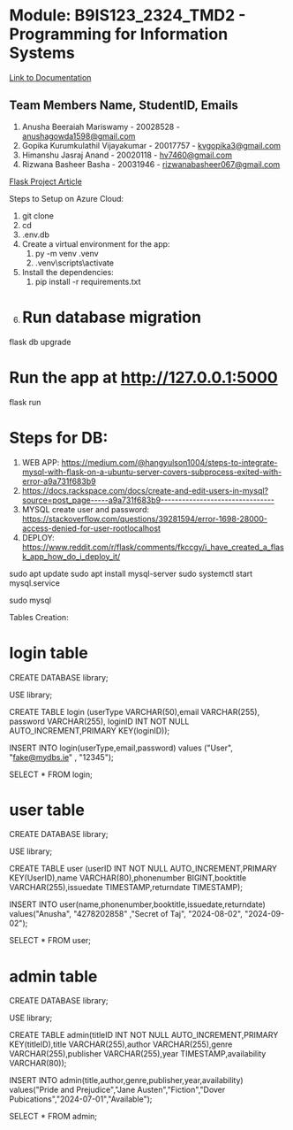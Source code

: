 # Module: B9IS123_2324_TMD2 - Programming for Information Systems
[Link to Documentation](https://docs.google.com/document/d/1BP2CsbGHD83c0s7JLD4JdVjrfBDxQUFI13GMh-crQ54/edit?usp=sharing)
## Team Members Name, StudentID, Emails
1. Anusha Beeraiah Mariswamy - 20028528 - anushagowda1598@gmail.com
2. Gopika Kurumkulathil Vijayakumar - 20017757 - kvgopika3@gmail.com
3. Himanshu Jasraj Anand - 20020118 - hv7460@gmail.com
4. Rizwana Basheer Basha - 20031946 - rizwanabasheer067@gmail.com

[Flask Project Article](https://realpython.com/flask-project/)

<!-- YT LINK: https://www.youtube.com/watch?v=GZbeL5AcTgw -->
<!-- macOS/Linux -->
<!-- You may need to run `sudo apt-get install python3-venv` first on Debian-based OSs -->
<!-- python3 -m venv .venv -->
<!-- Windows -->
<!-- You may also use `py -3 -m venv .venv -->
<!-- python -m venv .venv -->
<!-- source  venv/bin/activate-->
<!-- pip list -->
<!-- pip freeze >> requirements.txt -->
<!-- pip install -r requirements.txt -->


Steps to Setup on Azure Cloud:
1. git clone <repo-name>
2. cd <repo-name>
3. .env.db
4. Create a virtual environment for the app:
   1. py -m venv .venv
   2. .venv\scripts\activate
5. Install the dependencies:
   1. pip install -r requirements.txt
6. # Run database migration
flask db upgrade
# Run the app at http://127.0.0.1:5000
flask run



# Steps for DB:
1. WEB APP: https://medium.com/@hangyulson1004/steps-to-integrate-mysql-with-flask-on-a-ubuntu-server-covers-subprocess-exited-with-error-a9a731f683b9
2. https://docs.rackspace.com/docs/create-and-edit-users-in-mysql?source=post_page-----a9a731f683b9--------------------------------
3. MYSQL create user and password: https://stackoverflow.com/questions/39281594/error-1698-28000-access-denied-for-user-rootlocalhost
4. DEPLOY: https://www.reddit.com/r/flask/comments/fkccgy/i_have_created_a_flask_app_how_do_i_deploy_it/
<!-- Installation -->
sudo apt update
sudo apt install mysql-server
sudo systemctl start mysql.service
<!-- Check if installed or not -->
sudo mysql

Tables Creation:

# login table
CREATE DATABASE library;

USE library;

CREATE TABLE login (userType VARCHAR(50),email VARCHAR(255), password VARCHAR(255), loginID INT NOT NULL AUTO_INCREMENT,PRIMARY KEY(loginID));

INSERT INTO login(userType,email,password) values ("User", "fake@mydbs.ie" , "12345");

SELECT * FROM login;	

# user table 																					
CREATE DATABASE library;

USE library;

CREATE TABLE user (userID INT NOT NULL AUTO_INCREMENT,PRIMARY KEY(UserID),name VARCHAR(80),phonenumber BIGINT,booktitle VARCHAR(255),issuedate TIMESTAMP,returndate TIMESTAMP);

INSERT INTO user(name,phonenumber,booktitle,issuedate,returndate) values("Anusha", "4278202858" ,"Secret of Taj", "2024-08-02", "2024-09-02");

SELECT * FROM user;



# admin table
CREATE DATABASE library;

USE library;

CREATE TABLE admin(titleID INT NOT NULL AUTO_INCREMENT,PRIMARY KEY(titleID),title VARCHAR(255),author VARCHAR(255),genre VARCHAR(255),publisher VARCHAR(255),year TIMESTAMP,availability VARCHAR(80));

INSERT INTO admin(title,author,genre,publisher,year,availability) values("Pride and Prejudice","Jane Austen","Fiction","Dover Pubications","2024-07-01","Available");

SELECT * FROM admin;